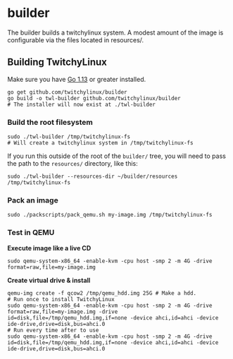 # builder

The builder builds a twitchylinux system. A modest amount of the image is configurable via
the files located in resources/.

## Building TwitchyLinux

Make sure you have [Go 1.13](https://golang.org/dl/) or greater installed.

```shell
go get github.com/twitchylinux/builder
go build -o twl-builder github.com/twitchylinux/builder
# The installer will now exist at ./twl-builder
```

### Build the root filesystem

```shell
sudo ./twl-builder /tmp/twitchylinux-fs
# Will create a twitchylinux system in /tmp/twitchylinux-fs
```

If you run this outside of the root of the `builder/` tree, you will need
to pass the path to the `resources/` directory, like this:

```shell
sudo ./twl-builder --resources-dir ~/builder/resources /tmp/twitchylinux-fs
```


### Pack an image

```shell
sudo ./packscripts/pack_qemu.sh my-image.img /tmp/twitchylinux-fs
```


### Test in QEMU

**Execute image like a live CD**

```shell
sudo qemu-system-x86_64 -enable-kvm -cpu host -smp 2 -m 4G -drive format=raw,file=my-image.img
```

**Create virtual drive & install**

```shell
qemu-img create -f qcow2 /tmp/qemu_hdd.img 25G # Make a hdd.
# Run once to install TwitchyLinux
sudo qemu-system-x86_64 -enable-kvm -cpu host -smp 2 -m 4G -drive format=raw,file=my-image.img -drive id=disk,file=/tmp/qemu_hdd.img,if=none -device ahci,id=ahci -device ide-drive,drive=disk,bus=ahci.0
# Run every time after to use
sudo qemu-system-x86_64 -enable-kvm -cpu host -smp 2 -m 4G -drive id=disk,file=/tmp/qemu_hdd.img,if=none -device ahci,id=ahci -device ide-drive,drive=disk,bus=ahci.0
```
